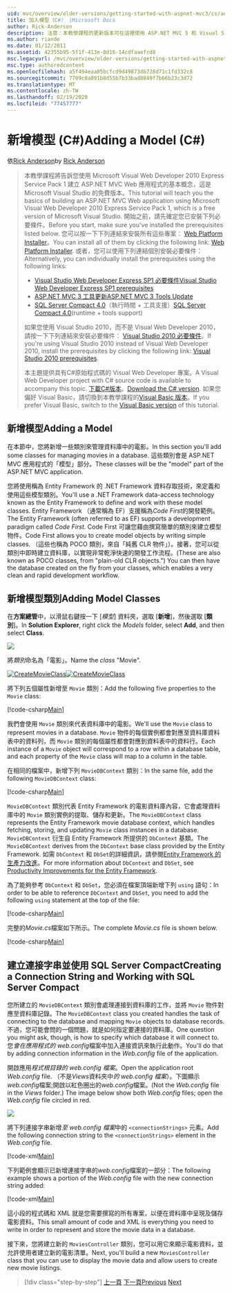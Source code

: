 ```yaml
---
uid: mvc/overview/older-versions/getting-started-with-aspnet-mvc3/cs/adding-a-model
title: 加入模型（C#） |Microsoft Docs
author: Rick-Anderson
description: 注意：本教學課程的更新版本可在這裡使用 ASP.NET MVC 5 和 Visual Studio 2013。 更安全、更容易遵循和示範 。
ms.author: riande
ms.date: 01/12/2011
ms.assetid: 42355b95-5f1f-413e-8d16-14cdfaaefcd8
msc.legacyurl: /mvc/overview/older-versions/getting-started-with-aspnet-mvc3/cs/adding-a-model
msc.type: authoredcontent
ms.openlocfilehash: a5f494eaa05bcfcd9d49873db728d71c1fd332c8
ms.sourcegitcommit: 7709c0a091b8d55b7b33bad8849f7b66b23c3d72
ms.translationtype: MT
ms.contentlocale: zh-TW
ms.lasthandoff: 02/19/2020
ms.locfileid: "77457777"
---
```

# <a name="adding-a-model-c"></a><span data-ttu-id="a21b0-104">新增模型 (C#)</span><span class="sxs-lookup"><span data-stu-id="a21b0-104">Adding a Model (C#)</span></span>

<span data-ttu-id="a21b0-105">依[Rick Anderson](https://twitter.com/RickAndMSFT)</span><span class="sxs-lookup"><span data-stu-id="a21b0-105">by [Rick Anderson](https://twitter.com/RickAndMSFT)</span></span>

> <span data-ttu-id="a21b0-106">本教學課程將告訴您使用 Microsoft Visual Web Developer 2010 Express Service Pack 1 建立 ASP.NET MVC Web 應用程式的基本概念，這是 Microsoft Visual Studio 的免費版本。</span><span class="sxs-lookup"><span data-stu-id="a21b0-106">This tutorial will teach you the basics of building an ASP.NET MVC Web application using Microsoft Visual Web Developer 2010 Express Service Pack 1, which is a free version of Microsoft Visual Studio.</span></span> <span data-ttu-id="a21b0-107">開始之前，請先確定您已安裝下列必要條件。</span><span class="sxs-lookup"><span data-stu-id="a21b0-107">Before you start, make sure you've installed the prerequisites listed below.</span></span> <span data-ttu-id="a21b0-108">您可以按一下下列連結來安裝所有這些專案： [Web Platform Installer](https://www.microsoft.com/web/gallery/install.aspx?appid=VWD2010SP1Pack)。</span><span class="sxs-lookup"><span data-stu-id="a21b0-108">You can install all of them by clicking the following link: [Web Platform Installer](https://www.microsoft.com/web/gallery/install.aspx?appid=VWD2010SP1Pack).</span></span> <span data-ttu-id="a21b0-109">或者，您可以使用下列連結個別安裝必要條件：</span><span class="sxs-lookup"><span data-stu-id="a21b0-109">Alternatively, you can individually install the prerequisites using the following links:</span></span>
> 
> - [<span data-ttu-id="a21b0-110">Visual Studio Web Developer Express SP1 必要條件</span><span class="sxs-lookup"><span data-stu-id="a21b0-110">Visual Studio Web Developer Express SP1 prerequisites</span></span>](https://www.microsoft.com/web/gallery/install.aspx?appid=VWD2010SP1Pack)
> - [<span data-ttu-id="a21b0-111">ASP.NET MVC 3 工具更新</span><span class="sxs-lookup"><span data-stu-id="a21b0-111">ASP.NET MVC 3 Tools Update</span></span>](https://www.microsoft.com/web/gallery/install.aspx?appsxml=&amp;appid=MVC3)
> - <span data-ttu-id="a21b0-112">[SQL Server Compact 4.0](https://www.microsoft.com/web/gallery/install.aspx?appid=SQLCE;SQLCEVSTools_4_0)（執行時間 + 工具支援）</span><span class="sxs-lookup"><span data-stu-id="a21b0-112">[SQL Server Compact 4.0](https://www.microsoft.com/web/gallery/install.aspx?appid=SQLCE;SQLCEVSTools_4_0)(runtime + tools support)</span></span>
> 
> <span data-ttu-id="a21b0-113">如果您使用 Visual Studio 2010，而不是 Visual Web Developer 2010，請按一下下列連結來安裝必要條件： [Visual Studio 2010 必要條件](https://www.microsoft.com/web/gallery/install.aspx?appsxml=&amp;appid=VS2010SP1Pack)。</span><span class="sxs-lookup"><span data-stu-id="a21b0-113">If you're using Visual Studio 2010 instead of Visual Web Developer 2010, install the prerequisites by clicking the following link: [Visual Studio 2010 prerequisites](https://www.microsoft.com/web/gallery/install.aspx?appsxml=&amp;appid=VS2010SP1Pack).</span></span>
> 
> <span data-ttu-id="a21b0-114">本主題提供具有C#原始程式碼的 Visual Web Developer 專案。</span><span class="sxs-lookup"><span data-stu-id="a21b0-114">A Visual Web Developer project with C# source code is available to accompany this topic.</span></span> <span data-ttu-id="a21b0-115">[下載C#版本](https://code.msdn.microsoft.com/Introduction-to-MVC-3-10d1b098)。</span><span class="sxs-lookup"><span data-stu-id="a21b0-115">[Download the C# version](https://code.msdn.microsoft.com/Introduction-to-MVC-3-10d1b098).</span></span> <span data-ttu-id="a21b0-116">如果您偏好 Visual Basic，請切換到本教學課程的[Visual Basic 版本](../vb/adding-a-model.md)。</span><span class="sxs-lookup"><span data-stu-id="a21b0-116">If you prefer Visual Basic, switch to the [Visual Basic version](../vb/adding-a-model.md) of this tutorial.</span></span>

## <a name="adding-a-model"></a><span data-ttu-id="a21b0-117">新增模型</span><span class="sxs-lookup"><span data-stu-id="a21b0-117">Adding a Model</span></span>

<span data-ttu-id="a21b0-118">在本節中，您將新增一些類別來管理資料庫中的電影。</span><span class="sxs-lookup"><span data-stu-id="a21b0-118">In this section you'll add some classes for managing movies in a database.</span></span> <span data-ttu-id="a21b0-119">這些類別會是 ASP.NET MVC 應用程式的「模型」部分。</span><span class="sxs-lookup"><span data-stu-id="a21b0-119">These classes will be the "model" part of the ASP.NET MVC application.</span></span>

<span data-ttu-id="a21b0-120">您將使用稱為 Entity Framework 的 .NET Framework 資料存取技術，來定義和使用這些模型類別。</span><span class="sxs-lookup"><span data-stu-id="a21b0-120">You'll use a .NET Framework data-access technology known as the Entity Framework to define and work with these model classes.</span></span> <span data-ttu-id="a21b0-121">Entity Framework （通常稱為 EF）支援稱為*Code First*的開發範例。</span><span class="sxs-lookup"><span data-stu-id="a21b0-121">The Entity Framework (often referred to as EF) supports a development paradigm called *Code First*.</span></span> <span data-ttu-id="a21b0-122">Code First 可讓您藉由撰寫簡單的類別來建立模型物件。</span><span class="sxs-lookup"><span data-stu-id="a21b0-122">Code First allows you to create model objects by writing simple classes.</span></span> <span data-ttu-id="a21b0-123">（這些也稱為 POCO 類別，來自「純舊 CLR 物件」）。接著，您可以從類別中即時建立資料庫，以實現非常乾淨快速的開發工作流程。</span><span class="sxs-lookup"><span data-stu-id="a21b0-123">(These are also known as POCO classes, from "plain-old CLR objects.") You can then have the database created on the fly from your classes, which enables a very clean and rapid development workflow.</span></span>

## <a name="adding-model-classes"></a><span data-ttu-id="a21b0-124">新增模型類別</span><span class="sxs-lookup"><span data-stu-id="a21b0-124">Adding Model Classes</span></span>

<span data-ttu-id="a21b0-125">在**方案總管**中，以滑鼠右鍵按一下 [*模型*] 資料夾，選取 [**新增**]，然後選取 [**類別**]。</span><span class="sxs-lookup"><span data-stu-id="a21b0-125">In **Solution Explorer**, right click the *Models* folder, select **Add**, and then select **Class**.</span></span>

![](adding-a-model/_static/image1.png)

<span data-ttu-id="a21b0-126">將*類別*命名為「電影」。</span><span class="sxs-lookup"><span data-stu-id="a21b0-126">Name the *class* "Movie".</span></span>

<span data-ttu-id="a21b0-127">[![CreateMovieClass](adding-a-model/_static/image3.png)](adding-a-model/_static/image2.png)</span><span class="sxs-lookup"><span data-stu-id="a21b0-127">[![CreateMovieClass](adding-a-model/_static/image3.png)](adding-a-model/_static/image2.png)</span></span>

<span data-ttu-id="a21b0-128">將下列五個屬性新增至 `Movie` 類別：</span><span class="sxs-lookup"><span data-stu-id="a21b0-128">Add the following five properties to the `Movie` class:</span></span>

[!code-csharp[Main](adding-a-model/samples/sample1.cs)]

<span data-ttu-id="a21b0-129">我們會使用 `Movie` 類別來代表資料庫中的電影。</span><span class="sxs-lookup"><span data-stu-id="a21b0-129">We'll use the `Movie` class to represent movies in a database.</span></span> <span data-ttu-id="a21b0-130">`Movie` 物件的每個實例都會對應至資料庫資料表中的資料列，而 `Movie` 類別的每個屬性都會對應到資料表中的資料行。</span><span class="sxs-lookup"><span data-stu-id="a21b0-130">Each instance of a `Movie` object will correspond to a row within a database table, and each property of the `Movie` class will map to a column in the table.</span></span>

<span data-ttu-id="a21b0-131">在相同的檔案中，新增下列 `MovieDBContext` 類別：</span><span class="sxs-lookup"><span data-stu-id="a21b0-131">In the same file, add the following `MovieDBContext` class:</span></span>

[!code-csharp[Main](adding-a-model/samples/sample2.cs)]

<span data-ttu-id="a21b0-132">`MovieDBContext` 類別代表 Entity Framework 的電影資料庫內容，它會處理資料庫中的 `Movie` 類別實例的提取、儲存和更新。</span><span class="sxs-lookup"><span data-stu-id="a21b0-132">The `MovieDBContext` class represents the Entity Framework movie database context, which handles fetching, storing, and updating `Movie` class instances in a database.</span></span> <span data-ttu-id="a21b0-133">`MovieDBContext` 衍生自 Entity Framework 所提供的 `DbContext` 基類。</span><span class="sxs-lookup"><span data-stu-id="a21b0-133">The `MovieDBContext` derives from the `DbContext` base class provided by the Entity Framework.</span></span> <span data-ttu-id="a21b0-134">如需 `DbContext` 和 `DbSet`的詳細資訊，請參閱[Entity Framework 的生產力改進](https://blogs.msdn.com/b/efdesign/archive/2010/06/21/productivity-improvements-for-the-entity-framework.aspx?wa=wsignin1.0)。</span><span class="sxs-lookup"><span data-stu-id="a21b0-134">For more information about `DbContext` and `DbSet`, see [Productivity Improvements for the Entity Framework](https://blogs.msdn.com/b/efdesign/archive/2010/06/21/productivity-improvements-for-the-entity-framework.aspx?wa=wsignin1.0).</span></span>

<span data-ttu-id="a21b0-135">為了能夠參考 `DbContext` 和 `DbSet`，您必須在檔案頂端新增下列 `using` 語句：</span><span class="sxs-lookup"><span data-stu-id="a21b0-135">In order to be able to reference `DbContext` and `DbSet`, you need to add the following `using` statement at the top of the file:</span></span>

[!code-csharp[Main](adding-a-model/samples/sample3.cs)]

<span data-ttu-id="a21b0-136">完整的*Movie.cs*檔案如下所示。</span><span class="sxs-lookup"><span data-stu-id="a21b0-136">The complete *Movie.cs* file is shown below.</span></span>

[!code-csharp[Main](adding-a-model/samples/sample4.cs)]

## <a name="creating-a-connection-string-and-working-with-sql-server-compact"></a><span data-ttu-id="a21b0-137">建立連接字串並使用 SQL Server Compact</span><span class="sxs-lookup"><span data-stu-id="a21b0-137">Creating a Connection String and Working with SQL Server Compact</span></span>

<span data-ttu-id="a21b0-138">您所建立的 `MovieDBContext` 類別會處理連接到資料庫的工作，並將 `Movie` 物件對應至資料庫記錄。</span><span class="sxs-lookup"><span data-stu-id="a21b0-138">The `MovieDBContext` class you created handles the task of connecting to the database and mapping `Movie` objects to database records.</span></span> <span data-ttu-id="a21b0-139">不過，您可能會問的一個問題，就是如何指定要連接的資料庫。</span><span class="sxs-lookup"><span data-stu-id="a21b0-139">One question you might ask, though, is how to specify which database it will connect to.</span></span> <span data-ttu-id="a21b0-140">您*會在應用程式的 web.config*檔案中加入連接資訊來執行此動作。</span><span class="sxs-lookup"><span data-stu-id="a21b0-140">You'll do that by adding connection information in the *Web.config* file of the application.</span></span>

<span data-ttu-id="a21b0-141">開啟應用*程式根目錄的 web.config 檔案*。</span><span class="sxs-lookup"><span data-stu-id="a21b0-141">Open the application root *Web.config* file.</span></span> <span data-ttu-id="a21b0-142">（不是*Views*資料夾中*的 web.config 檔案*）。下圖顯示*web.config*檔案;開啟以紅色圈出的*web.config*檔案。</span><span class="sxs-lookup"><span data-stu-id="a21b0-142">(Not the *Web.config* file in the *Views* folder.) The image below show both *Web.config* files; open the *Web.config* file circled in red.</span></span>

![](adding-a-model/_static/image4.png)

<span data-ttu-id="a21b0-143">將下列連接字串新增*至 web.config 檔案*中的 `<connectionStrings>` 元素。</span><span class="sxs-lookup"><span data-stu-id="a21b0-143">Add the following connection string to the `<connectionStrings>` element in the *Web.config* file.</span></span>

[!code-xml[Main](adding-a-model/samples/sample5.xml)]

<span data-ttu-id="a21b0-144">下列範例會顯示已新增連接字串的*web.config*檔案的一部分：</span><span class="sxs-lookup"><span data-stu-id="a21b0-144">The following example shows a portion of the *Web.config* file with the new connection string added:</span></span>

[!code-xml[Main](adding-a-model/samples/sample6.xml)]

<span data-ttu-id="a21b0-145">這小段的程式碼和 XML 就是您需要撰寫的所有專案，以便在資料庫中呈現及儲存電影資料。</span><span class="sxs-lookup"><span data-stu-id="a21b0-145">This small amount of code and XML is everything you need to write in order to represent and store the movie data in a database.</span></span>

<span data-ttu-id="a21b0-146">接下來，您將建立新的 `MoviesController` 類別，您可以用它來顯示電影資料，並允許使用者建立新的電影清單。</span><span class="sxs-lookup"><span data-stu-id="a21b0-146">Next, you'll build a new `MoviesController` class that you can use to display the movie data and allow users to create new movie listings.</span></span>

> [!div class="step-by-step"]
> <span data-ttu-id="a21b0-147">[上一頁](adding-a-view.md)
> [下一頁](accessing-your-models-data-from-a-controller.md)</span><span class="sxs-lookup"><span data-stu-id="a21b0-147">[Previous](adding-a-view.md)
[Next](accessing-your-models-data-from-a-controller.md)</span></span>

